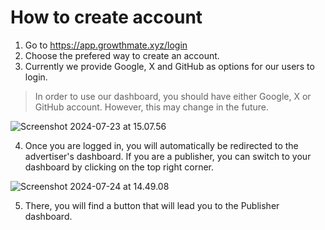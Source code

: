 # How to create account
1. Go to <a href="https://app.growthmate.xyz/login" target="_blank">https://app.growthmate.xyz/login</a>
2. Choose the prefered way to create an account.
3. Currently we provide Google, X and GitHub as options for our users to login. 

> In order to use our dashboard, you should have either Google, X or GitHub account. However, this may change in the future.
> 

![Screenshot 2024-07-23 at 15.07.56](https://hackmd.io/_uploads/HJLLimT_C.png)

4. Once you are logged in, you will automatically be redirected to the advertiser's dashboard. If you are a publisher, you can switch to your dashboard by clicking on the top right corner.

![Screenshot 2024-07-24 at 14.49.08](https://hackmd.io/_uploads/SJn3O_RdA.png)

5. There, you will find a button that will lead you to the Publisher dashboard.

